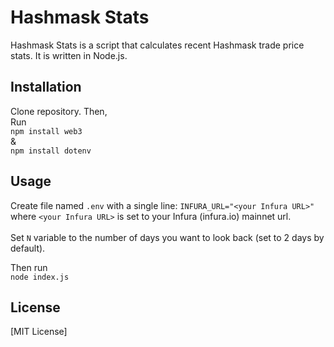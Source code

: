 # Hashmask Stats

Hashmask Stats is a script that calculates recent Hashmask trade price stats. It is written in Node.js.

## Installation

Clone repository. Then,<br>
Run<br>`npm install web3`<br>&<br>`npm install dotenv`

## Usage

Create file named `.env` with a single line: `INFURA_URL="<your Infura URL>"`<br>where `<your Infura URL>` is set to your Infura (infura.io) mainnet url.<br><br>
Set `N` variable to the number of days you want to look back (set to 2 days by default).

Then run<br>
`node index.js`


## License

[MIT License]